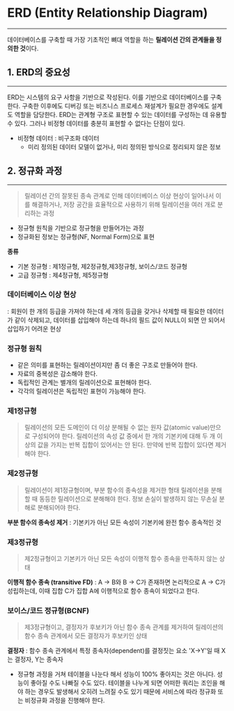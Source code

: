 # ERD (Entity Relationship Diagram)
---
데이터베이스를 구축할 때 가장 기초적인 뼈대 역할을 하는 **릴레이션 간의 관계들을 정의한 것**이다.


## 1. ERD의 중요성
---
ERD는 시스템의 요구 사항을 기반으로 작성된다. 이를 기반으로 데이터베이스를 구축한다. 구축한 이후에도 디버깅 또는 비즈니스 프로세스 재설계가 필요한 경우에도 설계도 역할을 담당한다.
ERD는 관계형 구조로 표현할 수 있는 데이터를 구성하는 데 유용할 수 있다. 그러나 비정형 데이터를 충분히 표현할 수 없다는 단점이 있다.
- 비정형 데이터 : 비구조화 데이터
	- 미리 정의된 데이터 모델이 없거나, 미리 정의된 방식으로 정리되지 않은 정보


## 2. 정규화 과정
---
> 릴레이션 간의 잘못된 종속 관계로 인해 데이터베이스 이상 현상이 일어나서 이를 해결하거나, 저장 공간을 효율적으로 사용하기 위해 릴레이션을 여러 개로 분리하는 과정

- 정규형 원칙을 기반으로 정규형을 만들어가는 과정
- 정규화된 정보는 정규형(NF, Normal Form)으로 표현

**종류**
- 기본 정규형 : 제1정규형, 제2정규형,제3정규형, 보이스/코드 정규형
- 고급 정규형 : 제4정규형, 제5정규형

### 데이터베이스 이상 현상
: 회원이 한 개의 등급을 가져야 하는데 세 개의 등급을 갖거나 삭제할 때 필요한 데이터가 같이 삭제되고, 데이터를 삽입해야 하는데 하나의 필드 값이 NULL이 되면 안 되어서 삽입하기 어려운 현상

### 정규형 원칙
- 같은 의미를 표현하는 릴레이션이지만 좀 더 좋은 구조로 만들어야 한다.
- 자료의 중복성은 감소해야 한다.
- 독립적인 관계는 별개의 릴레이션으로 표현해야 한다.
- 각각의 릴레이션은 독립적인 표현이 가능해야 한다.

### 제1정규형
> 릴레이션의 모든 도메인이 더 이상 분해될 수 없는 원자 값(atomic value)만으로 구성되어야 한다.
> 릴레이션의 속성 값 중에서 한 개의 기본키에 대해 두 개 이상의 값을 가지는 반복 집합이 있어서는 안 된다.
> 만약에 반복 집합이 있다면 제거해야 한다.


### 제2정규형
> 릴레이션이 제1정규형이며, 부분 함수의 종속성을 제거한 형태
> 릴레이션을 분해할 때 동등한 릴레이션으로 분해해야 한다.
> 정보 손실이 발생하지 않는 무손실 분해로 분해되어야 한다.

**부분 함수의 종속성 제거**
: 기본키가 아닌 모든 속성이 기본키에 완전 함수 종속적인 것


### 제3정규형
> 제2정규형이고 기본키가 아닌 모든 속성이 이행적 함수 종속을 만족하지 않는 상태

**이행적 함수 종속 (transitive FD)**
: A -> B와 B -> C가 존재하면 논리적으로 A -> C가 성립하는데, 이때 집합 C가 집합 A에 이행적으로 함수 종속이 되었다고 한다.


### 보이스/코드 정규형(BCNF)
> 제3정규형이고, 결정자가 후보키가 아닌 함수 종속 관계를 제거하여 릴레이션의 함수 종속 관계에서 모든 결정자가 후보키인 상태

**결정자**
: 함수 종속 관계에서 특정 종속자(dependent)를 결정짓는 요소
'X->Y'일 때 X는 결정자, Y는 종속자

- 정규형 과정을 거쳐 테이블을 나눈다 해서 성능이 100% 좋아지는 것은 아니다. 성능이 좋아질 수도 나빠질 수도 있다. 테이블을 나누게 되면 어떠한 쿼리는 조인을 해야 하는 경우도 발생해서 오히려 느려질 수도 있기 때문에 서비스에 따라 정규화 또는 비정규화 과정을 진행해야 한다.